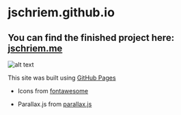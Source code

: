 # jschriem.github.io
## You can find the finished project here: [jschriem.me](https://jschriem.me)

![alt text](https://github.com/jschriem/Personal-Webpage/images/screenshot.png)

This site was built using [GitHub Pages](https://pages.github.com/)

- Icons from [fontawesome](https://fontawesome.com/)

- Parallax.js from [parallax.js](http://pixelcog.github.io/parallax.js/)
